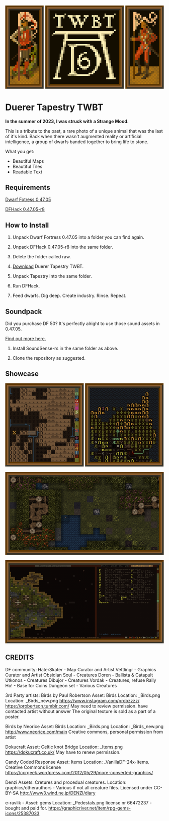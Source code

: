 ![Duerer Tapestry TWBT](https://raw.githubusercontent.com/bridgesense/duerer-vettingr-twbt/main/assets/Duererlogo.png?raw=true)

# Duerer Tapestry TWBT

**In the summer of 2023, I was struck with a Strange Mood.**

This is a tribute to the past, a rare photo of a unique animal that
was the last of it's kind. Back when there wasn't augmented reality
or artificial intelligence, a group of dwarfs banded together to
bring life to stone.

What you get:
* Beautiful Maps
* Beautiful Tiles
* Readable Text

## Requirements

[Dwarf Fotress 0.47.05](http://www.bay12games.com/dwarves/older_versions.html)

[DFHack 0.47.05-r8](https://github.com/DFHack/dfhack/releases/tag/0.47.05-r8)

## How to Install

1. Unpack Dwarf Fortress 0.47.05 into a folder you can find again.

2. Unpack DFHack 0.47.05-r8 into the same folder.

3. Delete the folder called raw.

4. [Download](https://github.com/bridgesense/duerer-vettingr-twbt/raw/main/dist/duerer-tapesty-twbt-47.05.zip) Duerer Tapestry TWBT.

5. Unpack Tapestry into the same folder.

6. Run DFHack.

7. Feed dwarfs. Dig deep. Create industry. Rinse. Repeat.

## Soundpack

Did you purchase DF 50? It's perfectly alright to use those sound
assets in 0.47.05.

[Find out more here.](https://github.com/bridgesense/soundsensepack)

1. Install SoundSense-rs in the same folder as above.

2. Clone the repository as suggested.

## Showcase

![Beautiful Maps](https://github.com/bridgesense/duerer-vettingr-twbt/blob/main/assets/beautiful_maps.png?raw=true)

![Vettlingr Graphics](https://github.com/bridgesense/duerer-vettingr-twbt/blob/main/assets/vettlingr_maps.png?raw=true)

![Old School](https://github.com/bridgesense/duerer-vettingr-twbt/blob/main/assets/old_school.png?raw=true)

## CREDITS

DF community:
HaterSkater - Map Curator and Artist
Vettlingr - Graphics Curator and Artist
Obsidian Soul - Creatures
Doren - Ballista & Catapult
Utkonos - Creatures
Dibujor - Creatures
Vordak - Creatures, refuse
Rally Ho! - Base for Coins
Dungeon set - Various Creatures

3rd Party artists:
Birds by Paul Robertson
	Asset:		Birds
	Location:	_Birds.png
	Location:	_Birds_new.png
	https://www.instagram.com/probzzzz/
	https://probertson.tumblr.com/
	May need to review permission. have contacted artist without answer
	The original texture is sold as a part of a poster. 

Birds by Neorice
	Asset:		Birds
	Location:	_Birds.png
	Location:	_Birds_new.png
	http://www.neorice.com/main
	Creative commons, personal permission from artist

Dokucraft
	Asset:		Celtic knot Bridge
	Location:	_Items.png
	https://dokucraft.co.uk/
	May have to renew permission.

Candy Coded Response
	Asset:		Items
	Location:	_VanillaDF-24x-Items.
	Creative Commons license
	https://ccrgeek.wordpress.com/2012/05/29/more-converted-graphics/

Denzi 
	Assets: Cretures and procedual creatures. 
	Location: graphics/otherauthors - Various if not all creature files.
	Licensed under CC-BY-SA
	http://www3.wind.ne.jp/DENZI/diary

e-ravlik - 
	Asset:		gems
	Location:	_Pedestals.png
	license nr 66472237 - bought and paid for.
	https://graphicriver.net/item/rpg-gems-icons/25387033
